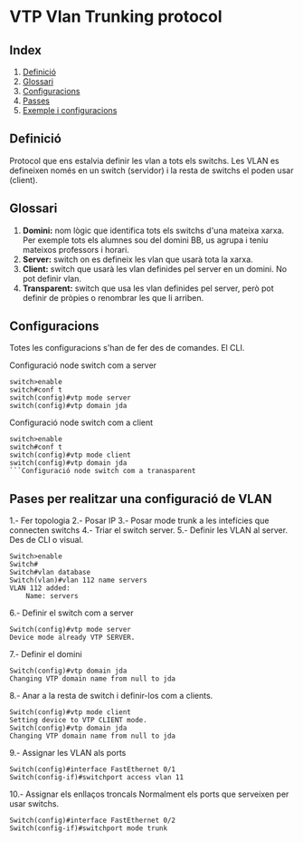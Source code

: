 # VTP Vlan Trunking protocol

## Index
1. [Definició](https://github.com/sergiperez/smxm5/blob/master/vtp.md#definici%C3%B3)
2. [Glossari](https://github.com/sergiperez/smxm5/blob/master/vtp.md#glossari)
3. [Configuracions](https://github.com/sergiperez/smxm5/blob/master/vtp.md#configuracions)
4. [Passes](https://github.com/sergiperez/smxm5/blob/master/vtp.md#pases-per-realitzar-una-configuraci%C3%B3-de-vlan)
5. [Exemple i configuracions](https://github.com/sergiperez/smxm5/blob/master/vtp.md#exemple-i-comprovacions)


## Definició
Protocol que ens estalvia definir les vlan a tots els switchs.
Les VLAN es defineixen només en un switch (servidor) i la resta de switchs el poden usar (client).

## Glossari
1. **Domini:** nom lògic que identifica tots els switchs d'una mateixa xarxa. Per exemple tots els alumnes sou del domini BB, us agrupa i teniu mateixos professors i horari.
2. **Server:** switch on es defineix les vlan que usarà tota la xarxa.
3. **Client:** switch que usarà les vlan definides pel server en un domini. No pot definir vlan.
4. **Transparent:** switch que usa les vlan definides pel server, però pot definir de pròpies o renombrar les que li arriben.

## Configuracions
Totes les configuracions s'han de fer des de comandes. El CLI.

Configuració node switch com a server
```
switch>enable
switch#conf t
switch(config)#vtp mode server
switch(config)#vtp domain jda
```
Configuració node switch com a client

```
switch>enable
switch#conf t
switch(config)#vtp mode client
switch(config)#vtp domain jda
```Configuració node switch com a tranasparent
```
## Pases per realitzar una configuració de VLAN

1.- Fer topologia
2.- Posar IP
3.- Posar mode trunk a les intefícies que connecten 
switchs
4.- Triar el switch server.
5.- Definir les VLAN al server. Des de CLI o visual.
```
Switch>enable
Switch#
Switch#vlan database
Switch(vlan)#vlan 112 name servers
VLAN 112 added:
    Name: servers
```    
6.- Definir el switch com a server
```
Switch(config)#vtp mode server
Device mode already VTP SERVER.
```
7.- Definir el domini
```
Switch(config)#vtp domain jda
Changing VTP domain name from null to jda
```
8.- Anar a la resta de switch i definir-los com a clients.
```
Switch(config)#vtp mode client
Setting device to VTP CLIENT mode.
Switch(config)#vtp domain jda
Changing VTP domain name from null to jda
```
9.- Assignar les VLAN als ports
```
Switch(config)#interface FastEthernet 0/1
Switch(config-if)#switchport access vlan 11
```
10.- Assignar els enllaços troncals
Normalment els ports que serveixen per usar switchs.
```
Switch(config)#interface FastEthernet 0/2
Switch(config-if)#switchport mode trunk
```




